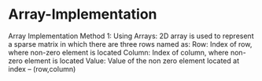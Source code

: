# Array-Implementation
Array Implementation
Method 1: 
Using Arrays: 2D array is used to represent a sparse matrix in which there are three rows named as: 
Row: Index of row, where non-zero element is located
Column: Index of column, where non-zero element is located
Value: Value of the non zero element located at index – (row,column)
